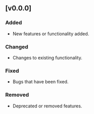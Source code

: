 ## [v0.0.0]

### Added
- New features or functionality added.

### Changed
- Changes to existing functionality.

### Fixed
- Bugs that have been fixed.

### Removed
- Deprecated or removed features.